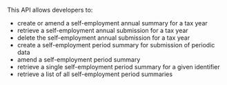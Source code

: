 This API allows developers to:
- create or amend a self-employment annual summary for a tax year
- retrieve a self-employment annual submission for a tax year
- delete the self-employment annual submission for a tax year
- create a self-employment period summary for submission of periodic data
- amend a self-employment period summary
- retrieve a single self-employment period summary for a given identifier
- retrieve a list of all self-employment period summaries